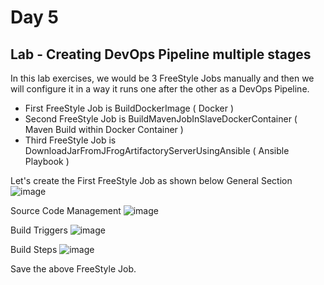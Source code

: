# Day 5

## Lab - Creating DevOps Pipeline multiple stages

In this lab exercises, we would be 3 FreeStyle Jobs manually and then we will configure it in a way it runs one after the other as a DevOps Pipeline.

- First FreeStyle Job is BuildDockerImage ( Docker )
- Second FreeStyle Job is BuildMavenJobInSlaveDockerContainer ( Maven Build within Docker Container )
- Third FreeStyle Job is DownloadJarFromJFrogArtifactoryServerUsingAnsible ( Ansible Playbook )

Let's create the First FreeStyle Job as shown below
General Section
![image](https://github.com/tektutor/devops-dec-2023/assets/12674043/9da7b460-48c3-4405-ab81-7abdf2717cd7)

Source Code Management
![image](https://github.com/tektutor/devops-dec-2023/assets/12674043/7a53e716-68c7-4d12-90b7-2d7723f56d92)

Build Triggers
![image](https://github.com/tektutor/devops-dec-2023/assets/12674043/7e2db4f6-48a4-4873-a820-ccb34efa261c)

Build Steps
![image](https://github.com/tektutor/devops-dec-2023/assets/12674043/703bc3ee-aa08-4060-aaf0-e538971230c8)

Save the above FreeStyle Job.
